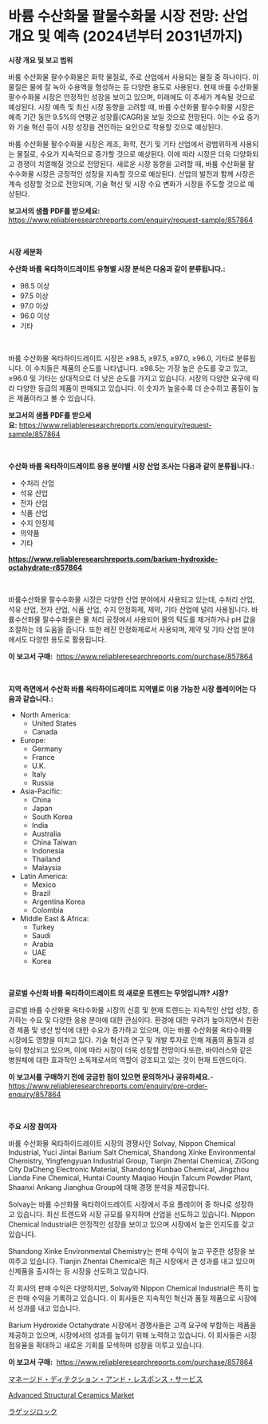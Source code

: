 <p><h1>바륨 수산화물 팔물수화물 시장 전망: 산업 개요 및 예측 (2024년부터 2031년까지)</h1></p><p><strong>시장 개요 및 보고 범위</strong></p>
<p><p>바륨 수산화물 팔수수화물은 화학 물질로, 주로 산업에서 사용되는 물질 중 하나이다. 이 물질은 물에 잘 녹아 수용액을 형성하는 등 다양한 용도로 사용된다. 현재 바륨 수산화물 팔수수화물 시장은 안정적인 성장을 보이고 있으며, 미래에도 이 추세가 계속될 것으로 예상된다. 시장 예측 및 최신 시장 동향을 고려할 때, 바륨 수산화물 팔수수화물 시장은 예측 기간 동안 9.5%의 연평균 성장률(CAGR)을 보일 것으로 전망된다. 이는 수요 증가와 기술 혁신 등이 시장 성장을 견인하는 요인으로 작용할 것으로 예상된다.</p><p>바륨 수산화물 팔수수화물 시장은 제조, 화학, 전기 및 기타 산업에서 광범위하게 사용되는 물질로, 수요가 지속적으로 증가할 것으로 예상된다. 이에 따라 시장은 더욱 다양화되고 경쟁이 치열해질 것으로 전망된다. 새로운 시장 동향을 고려할 때, 바륨 수산화물 팔수수화물 시장은 긍정적인 성장을 지속할 것으로 예상된다. 산업의 발전과 함께 시장은 계속 성장할 것으로 전망되며, 기술 혁신 및 시장 수요 변화가 시장을 주도할 것으로 예상된다.</p></p>
<p><strong>보고서의 샘플 PDF를 받으세요:</strong> <a href="https://www.reliableresearchreports.com/enquiry/request-sample/857864">https://www.reliableresearchreports.com/enquiry/request-sample/857864</a></p>
<p>&nbsp;</p>
<p><strong>시장 세분화</strong></p>
<p><strong>수산화 바륨 옥타하이드레이트 유형별 시장 분석은 다음과 같이 분류됩니다.:</strong></p>
<p><ul><li>98.5 이상</li><li>97.5 이상</li><li>97.0 이상</li><li>96.0 이상</li><li>기타</li></ul></p>
<p>&nbsp;</p>
<p><p>바륨 수산화물 옥타하이드레이트 시장은 ≥98.5, ≥97.5, ≥97.0, ≥96.0, 기타로 분류됩니다. 이 수치들은 제품의 순도를 나타냅니다. ≥98.5는 가장 높은 순도를 갖고 있고, ≥96.0 및 기타는 상대적으로 더 낮은 순도를 가지고 있습니다. 시장의 다양한 요구에 따라 다양한 등급의 제품이 판매되고 있습니다. 이 숫자가 높을수록 더 순수하고 품질이 높은 제품이라고 볼 수 있습니다.</p></p>
<p><strong>보고서의 샘플 PDF를 받으세요:</strong>&nbsp;<a href="https://www.reliableresearchreports.com/enquiry/request-sample/857864">https://www.reliableresearchreports.com/enquiry/request-sample/857864</a></p>
<p>&nbsp;</p>
<p><strong> 수산화 바륨 옥타하이드레이트 응용 분야별 시장 산업 조사는 다음과 같이 분류됩니다.:</strong></p>
<p><ul><li>수처리 산업</li><li>석유 산업</li><li>전자 산업</li><li>식품 산업</li><li>수지 안정제</li><li>의약품</li><li>기타</li></ul></p>
<p><strong><a href="https://www.reliableresearchreports.com/barium-hydroxide-octahydrate-r857864">https://www.reliableresearchreports.com/barium-hydroxide-octahydrate-r857864</a></strong></p>
<p>&nbsp;</p>
<p><p>바륨수산화물 팔수수화물 시장은 다양한 산업 분야에서 사용되고 있는데, 수처리 산업, 석유 산업, 전자 산업, 식품 산업, 수지 안정화제, 제약, 기타 산업에 널리 사용됩니다. 바륨수산화물 팔수수화물은 물 처리 공정에서 사용되어 물의 탁도를 제거하거나 pH 값을 조절하는 데 도움을 줍니다. 또한 레진 안정화제로서 사용되며, 제약 및 기타 산업 분야에서도 다양한 용도로 활용됩니다.</p></p>
<p><strong>이 보고서 구매:</strong>&nbsp; <a href="https://www.reliableresearchreports.com/purchase/857864">https://www.reliableresearchreports.com/purchase/857864</a></p>
<p>&nbsp;</p>
<p><strong>지역 측면에서 수산화 바륨 옥타하이드레이트 지역별로 이용 가능한 시장 플레이어는 다음과 같습니다.:</strong></p>
<p><ul>
    <li>
        North America:
        <ul>
            <li>United States</li>
            <li>Canada</li>
        </ul>
    </li>
    <li>
        Europe:
        <ul>
            <li>Germany</li>
            <li>France</li>
            <li>U.K.</li>
            <li>Italy</li>
            <li>Russia</li>
        </ul>
    </li>
    <li>
        Asia-Pacific:
        <ul>
            <li>China</li>
            <li>Japan</li>
            <li>South Korea</li>
            <li>India</li>
            <li>Australia</li>
            <li>China Taiwan</li>
            <li>Indonesia</li>
            <li>Thailand</li>
            <li>Malaysia</li>
        </ul>
    </li>
    <li>
        Latin America:
        <ul>
            <li>Mexico</li>
            <li>Brazil</li>
            <li>Argentina Korea</li>
            <li>Colombia</li>
        </ul>
    </li>
    <li>
        Middle East & Africa:
        <ul>
            <li>Turkey</li>
            <li>Saudi</li>
            <li>Arabia</li>
            <li>UAE</li>
            <li>Korea</li>
        </ul>
    </li>
    </ul></p>
<p>&nbsp;</p>
<p><strong>글로벌 수산화 바륨 옥타하이드레이트 의 새로운 트렌드는 무엇입니까? 시장?</strong></p>
<p><p>글로벌 바륨 수산화물 옥타수화물 시장의 신흥 및 현재 트렌드는 지속적인 산업 성장, 증가하는 수요 및 다양한 응용 분야에 대한 관심이다. 환경에 대한 우려가 높아지면서 친환경 제품 및 생산 방식에 대한 수요가 증가하고 있으며, 이는 바륨 수산화물 옥타수화물 시장에도 영향을 미치고 있다. 기술 혁신과 연구 및 개발 투자로 인해 제품의 품질과 성능이 향상되고 있으며, 이에 따라 시장이 더욱 성장할 전망이다.또한, 바이러스와 같은 병원체에 대한 효과적인 소독제로서의 역할이 강조되고 있는 것이 현재 트렌드이다.</p></p>
<p><strong>이 보고서를 구매하기 전에 궁금한 점이 있으면 문의하거나 공유하세요.</strong>- <a href="https://www.reliableresearchreports.com/enquiry/pre-order-enquiry/857864">https://www.reliableresearchreports.com/enquiry/pre-order-enquiry/857864</a></p>
<p>&nbsp;</p>
<p><strong>주요 시장 참여자</strong></p>
<p><p>바륨 수산화물 옥타하이드레이트 시장의 경쟁사인 Solvay, Nippon Chemical Industrial, Yuci Jintai Barium Salt Chemical, Shandong Xinke Environmental Chemistry, Yingfengyuan Industrial Group, Tianjin Zhentai Chemical, ZiGong City DaCheng Electronic Material, Shandong Kunbao Chemical, Jingzhou Lianda Fine Chemical, Huntai County Maqiao Houjin Talcum Powder Plant, Shaanxi Ankang Jianghua Group에 대해 경쟁 분석을 제공합니다.</p><p>Solvay는 바륨 수산화물 옥타하이드레이트 시장에서 주요 플레이어 중 하나로 성장하고 있습니다. 최신 트렌드와 시장 규모를 유지하며 산업을 선도하고 있습니다. Nippon Chemical Industrial은 안정적인 성장을 보이고 있으며 시장에서 높은 인지도를 갖고 있습니다.</p><p>Shandong Xinke Environmental Chemistry는 판매 수익이 높고 꾸준한 성장을 보여주고 있습니다. Tianjin Zhentai Chemical은 최근 시장에서 큰 성과를 내고 있으며 신제품을 출시하는 등 시장을 선도하고 있습니다.</p><p>각 회사의 판매 수익은 다양하지만, Solvay와 Nippon Chemical Industrial은 특히 높은 판매 수익을 기록하고 있습니다. 이 회사들은 지속적인 혁신과 품질 제품으로 시장에서 성과를 내고 있습니다.</p><p>Barium Hydroxide Octahydrate 시장에서 경쟁사들은 고객 요구에 부합하는 제품을 제공하고 있으며, 시장에서의 성과를 높이기 위해 노력하고 있습니다. 이 회사들은 시장 점유율을 확대하고 새로운 기회를 모색하며 성장을 이루고 있습니다.</p></p>
<p><strong>이 보고서 구매:</strong>&nbsp;&nbsp;<a href="https://www.reliableresearchreports.com/purchase/857864">https://www.reliableresearchreports.com/purchase/857864</a></p>
<p><p><a href="https://medium.com/@levihamilton5801940/%E3%83%9E%E3%83%8D%E3%83%BC%E3%82%B8%E3%83%89%E6%A4%9C%E5%87%BA%E3%81%8A%E3%82%88%E3%81%B3%E5%AF%BE%E5%BF%9C%E3%82%B5%E3%83%BC%E3%83%93%E3%82%B9%E5%B8%82%E5%A0%B4-2031%E5%B9%B4%E3%81%BE%E3%81%A7%E3%81%AE%E6%88%90%E5%8A%9F%E3%81%97%E3%81%9F%E3%83%93%E3%82%B8%E3%83%8D%E3%82%B9%E6%88%A6%E7%95%A5%E3%81%AE%E9%8D%B5-6533cd0805ba">マネージド・ディテクション・アンド・レスポンス・サービス</a></p><p><a href="https://invited-way-688.notion.site/Insights-into-Advanced-Structural-Ceramics-Market-Size-Analysing-Market-Share-Trends-and-Growth-f-8cc7ca28af5d4af9816a1e7b225bc608">Advanced Structural Ceramics Market</a></p><p><a href="https://medium.com/@darieenson678546/%E8%8D%B7%E7%89%A9%E3%81%AE%E9%8D%B5%E3%81%AE%E5%B8%82%E5%A0%B4-2031%E5%B9%B4%E3%81%BE%E3%81%A7%E3%81%AE%E3%83%88%E3%83%AC%E3%83%B3%E3%83%89-%E4%BA%88%E6%B8%AC-%E7%AB%B6%E4%BA%89%E5%88%86%E6%9E%90-d73de3f12014">ラゲッジロック</a></p></p>